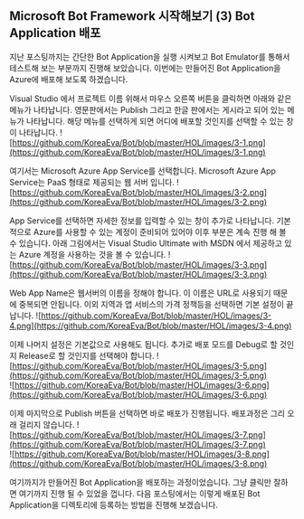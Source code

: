 ## Microsoft Bot Framework 시작해보기 (3) Bot Application 배포

지난 포스팅까지는 간단한 Bot Application을 실행 시켜보고 Bot Emulator를 통해서 테스트해 보는 부분까지 진행해 보았습니다. 이번에는 만들어진 Bot Application을 Azure에 배포해 보도록 하겠습니다. 
 
 Visual Studio 에서 프로젝트 이름 위해서 마우스 오른쪽 버튼을 클릭하면 아래와 같은 메뉴가 나타납니다. 영문판에서는 Publish 그리고 한글 판에서는 게시라고 되어 있는 메뉴가 나타납니다. 해당 메뉴를 선택하게 되면 어디에 배포할 것인지를 선택할 수 있는 창이 나타납니다.
![https://github.com/KoreaEva/Bot/blob/master/HOL/images/3-1.png](https://github.com/KoreaEva/Bot/blob/master/HOL/images/3-1.png)


여기서는 Microsoft Azure App Service를 선택합니다. Microsoft Azure App Service는 PaaS 형태로 제공되는 웹 서버 입니다. 
![https://github.com/KoreaEva/Bot/blob/master/HOL/images/3-2.png](https://github.com/KoreaEva/Bot/blob/master/HOL/images/3-2.png)


App Service를 선택하면 자세한 정보를 입력할 수 있는 창이 추가로 나타납니다. 기본적으로 Azure를 사용할 수 있는 계정이 준비되어 있어야 이후 부분은 계속 진행 해 볼 수 있습니다. 
 아래 그림에서는 Visual Studio Ultimate with MSDN 에서 제공하고 있는 Azure 계정을 사용하는 것을 볼 수 있습니다. 
![https://github.com/KoreaEva/Bot/blob/master/HOL/images/3-3.png](https://github.com/KoreaEva/Bot/blob/master/HOL/images/3-3.png)


Web App Name은 웹서버의 이름을 정해야 합니다. 이 이름은 URL로 사용되기 때문에 중복되면 안됩니다. 이외 지역과 앱 서비스의 가격 정책등을 선택하면 기본 설정이 끝납니다. 
![https://github.com/KoreaEva/Bot/blob/master/HOL/images/3-4.png](https://github.com/KoreaEva/Bot/blob/master/HOL/images/3-4.png)


이제 나머지 설정은 기본값으로 사용해도 됩니다. 추가로 배포 모드를 Debug로 할 것인지 Release로 할 것인지를 선택해야 합니다. 
![https://github.com/KoreaEva/Bot/blob/master/HOL/images/3-5.png](https://github.com/KoreaEva/Bot/blob/master/HOL/images/3-5.png)<br>
![https://github.com/KoreaEva/Bot/blob/master/HOL/images/3-6.png](https://github.com/KoreaEva/Bot/blob/master/HOL/images/3-6.png)


이제 마지막으로 Publish 버튼을 선택하면 바로 배포가 진행됩니다. 
배포과정은 그리 오래 걸리지 않습니다.
![https://github.com/KoreaEva/Bot/blob/master/HOL/images/3-7.png](https://github.com/KoreaEva/Bot/blob/master/HOL/images/3-7.png)<br>
![https://github.com/KoreaEva/Bot/blob/master/HOL/images/3-8.png](https://github.com/KoreaEva/Bot/blob/master/HOL/images/3-8.png)




여기까지가 만들어진 Bot Application을 배포하는 과정이었습니다. 그냥 클릭만 잘하면 여기까지 진행 될 수 있었을 껍니다. 다음 포스팅에서는 이렇게 배포된 Bot Application을 디렉토리에 등록하는 방법을 진행해 보겠습니다.